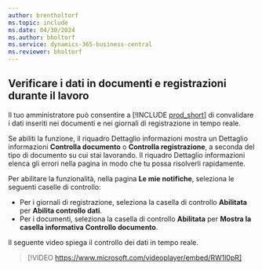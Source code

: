 ```yaml
---
author: brentholtorf
ms.topic: include
ms.date: 04/30/2024
ms.author: bholtorf
ms.service: dynamics-365-business-central
ms.reviewer: bholtorf
---
```

## Verificare i dati in documenti e registrazioni durante il lavoro

Il tuo amministratore può consentire a [!INCLUDE [prod_short](prod_short.md)] di convalidare i dati inseriti nei documenti e nei giornali di registrazione in tempo reale.

Se abiliti la funzione, il riquadro Dettaglio informazioni mostra un Dettaglio informazioni **Controlla documento** o **Controlla registrazione**, a seconda del tipo di documento su cui stai lavorando. Il riquadro Dettaglio informazioni elenca gli errori nella pagina in modo che tu possa risolverli rapidamente.

Per abilitare la funzionalità, nella pagina **Le mie notifiche**, seleziona le seguenti caselle di controllo:

* Per i giornali di registrazione, seleziona la casella di controllo **Abilitata** per **Abilita controllo dati**.
* Per i documenti, seleziona la casella di controllo **Abilitata** per **Mostra la casella informativa Controllo documento**.

Il seguente video spiega il controllo dei dati in tempo reale.

> [!VIDEO https://www.microsoft.com/videoplayer/embed/RW1l0pR]